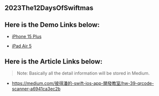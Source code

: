 ## 2023The12DaysOfSwiftmas

## Here is the Demo Links below:

* [iPhone 15 Plus](https://youtube.com/shorts/KPv8frqtiX0?si=Qs_o_6T9g4wHFIFH)

* [iPad Air 5](https://www.youtube.com/shorts/HNAE1h9UVko)

  
## Here is the Article Links below:

> Note: Basically all the detail information will be stored in Medium.

* https://medium.com/彼得潘的-swift-ios-app-開發教室/hw-39-qrcode-scanner-a6941ca3ec2b

